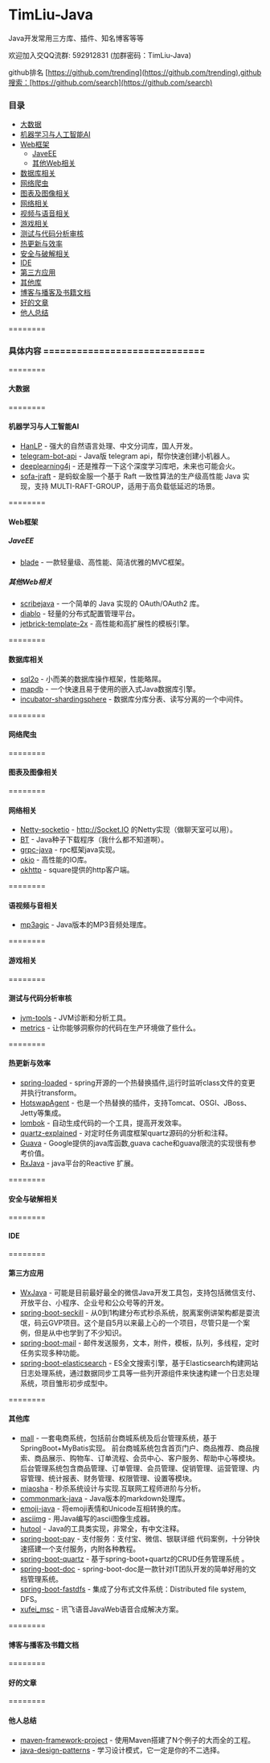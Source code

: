 # TimLiu-Java
Java开发常用三方库、插件、知名博客等等

欢迎加入交QQ流群:  592912831 (加群密码：TimLiu-Java)

github排名 [https://github.com/trending](https://github.com/trending),github搜索：[https://github.com/search](https://github.com/search)
###  目录
- [大数据](#大数据)
- [机器学习与人工智能AI](#机器学习与人工智能AI)
- [Web框架](#Web框架)
    - [JaveEE](#JaveEE)
    - [其他Web相关](#其他Web相关)
- [数据库相关](#数据库相关)
- [网络爬虫](#网络爬虫)
- [图表及图像相关](#图表及图像相关)
- [网络相关](#网络相关)
- [视频与语音相关](#语视频与音相关)
- [游戏相关](#游戏相关)
- [测试与代码分析审核](#测试与代码分析审核)
- [热更新与效率](#热更新与效率)
- [安全与破解相关](#安全与破解相关)
- [IDE](#IDE)
- [第三方应用](#第三方应用)
- [其他库](#其他库)
- [博客与播客及书籍文档](#博客与播客及书籍文档)
- [好的文章](#好的文章)
- [他人总结](#他人总结)

========
### 具体内容 =============================
========
#### 大数据

========
#### 机器学习与人工智能AI
 * [HanLP](https://github.com/hankcs/HanLP) - 强大的自然语言处理、中文分词库，国人开发。
 * [telegram-bot-api](https://github.com/biezhi/telegram-bot-api) - Java版 telegram api，帮你快速创建小机器人。
 * [deeplearning4j](https://github.com/deeplearning4j/deeplearning4j) - 还是推荐一下这个深度学习库吧，未来也可能会火。
 * [sofa-jraft](https://github.com/alipay/sofa-jraft) - 是蚂蚁金服一个基于 Raft 一致性算法的生产级高性能 Java 实现，支持 MULTI-RAFT-GROUP，适用于高负载低延迟的场景。

========
#### Web框架
##### JaveEE
 * [blade](https://github.com/lets-blade/blade) - 一款轻量级、高性能、简洁优雅的MVC框架。

##### 其他Web相关
 * [scribejava](https://github.com/scribejava/scribejava) - 一个简单的 Java 实现的 OAuth/OAuth2 库。
 * [diablo](https://github.com/ihaolin/diablo) - 轻量的分布式配置管理平台。
 * [jetbrick-template-2x](https://github.com/subchen/jetbrick-template-2x) - 高性能和高扩展性的模板引擎。

========
#### 数据库相关
 * [sql2o](https://github.com/aaberg/sql2o) - 小而美的数据库操作框架，性能略屌。
 * [mapdb](https://github.com/jankotek/mapdb) - 一个快速且易于使用的嵌入式Java数据库引擎。
 * [incubator-shardingsphere](https://github.com/apache/incubator-shardingsphere) - 数据库分库分表、读写分离的一个中间件。

========
#### 网络爬虫

========
#### 图表及图像相关

========
#### 网络相关
 * [Netty-socketio](https://github.com/mrniko/netty-socketio) - http://Socket.IO 的Netty实现（做聊天室可以用）。
 * [BT](https://github.com/atomashpolskiy/bt) - Java种子下载程序（我什么都不知道啊）。
 * [grpc-java]( https://github.com/grpc/grpc-java) - rpc框架java实现。
 * [okio](https://github.com/square/okio) - 高性能的IO库。
 * [okhttp](https://github.com/square/okhttp) - square提供的http客户端。
 
========
#### 语视频与音相关
 * [mp3agic](https://github.com/mpatric/mp3agic) - Java版本的MP3音频处理库。

========
#### 游戏相关

========
#### 测试与代码分析审核
 * [jvm-tools](https://github.com/aragozin/jvm-tools) - JVM诊断和分析工具。
 * [metrics](https://github.com/dropwizard/metrics) - 让你能够洞察你的代码在生产环境做了些什么。
 
========
#### 热更新与效率
 * [spring-loaded](https://github.com/spring-projects/spring-loaded) - spring开源的一个热替换插件,运行时监听class文件的变更并执行transform。
 * [HotswapAgent](https://github.com/HotswapProjects/HotswapAgent) - 也是一个热替换的插件，支持Tomcat、OSGI、JBoss、Jetty等集成。
 * [lombok](https://github.com/rzwitserloot/lombok) - 自动生成代码的一个工具，提高开发效率。
 * [quartz-explained](https://github.com/nkcoder/quartz-explained) - 对定时任务调度框架quartz源码的分析和注释。
 * [Guava](https://github.com/google/guava) - Google提供的java库函数,guava cache和guava限流的实现很有参考价值。
 * [RxJava](https://github.com/ReactiveX/RxJava) - java平台的Reactive 扩展。

========
#### 安全与破解相关

========
#### IDE

========
#### 第三方应用
 * [WxJava](https://github.com/Wechat-Group/WxJava) - 可能是目前最好最全的微信Java开发工具包，支持包括微信支付、开放平台、小程序、企业号和公众号等的开发。
 * [spring-boot-seckill](https://gitee.com/52itstyle/spring-boot-seckill) - 从0到1构建分布式秒杀系统，脱离案例讲架构都是耍流氓，码云GVP项目。这个是自5月以来最上心的一个项目，尽管只是一个案例，但是从中也学到了不少知识。
 * [spring-boot-mail](https://gitee.com/52itstyle/spring-boot-mail) - 邮件发送服务，文本，附件，模板，队列，多线程，定时任务实现多种功能。
 * [spring-boot-elasticsearch](https://gitee.com/52itstyle/spring-boot-elasticsearch) - ES全文搜索引擎，基于Elasticsearch构建网站日志处理系统，通过数据同步工具等一些列开源组件来快速构建一个日志处理系统，项目雏形初步成型中。

========
#### 其他库
 * [mall](https://github.com/macrozheng/mall) - 一套电商系统，包括前台商城系统及后台管理系统，基于SpringBoot+MyBatis实现。 前台商城系统包含首页门户、商品推荐、商品搜索、商品展示、购物车、订单流程、会员中心、客户服务、帮助中心等模块。 后台管理系统包含商品管理、订单管理、会员管理、促销管理、运营管理、内容管理、统计报表、财务管理、权限管理、设置等模块。
 * [miaosha](https://github.com/qiurunze123/miaosha) - 秒杀系统设计与实现.互联网工程师进阶与分析。
 * [commonmark-java](https://github.com/atlassian/commonmark-java) - Java版本的markdown处理库。
 * [emoji-java](https://github.com/vdurmont/emoji-java) - 将emoji表情和Unicode互相转换的库。
 * [asciimg](https://github.com/korhner/asciimg) - 用Java编写的ascii图像生成器。
 * [hutool](https://github.com/looly/hutool) - Java的工具类实现，非常全，有中文注释。
 * [spring-boot-pay](https://gitee.com/52itstyle/spring-boot-pay) - 支付服务：支付宝、微信、银联详细 代码案例，十分钟快速搭建一个支付服务，内附各种教程。
 * [spring-boot-quartz](https://gitee.com/52itstyle/spring-boot-quartz) - 基于spring-boot+quartz的CRUD任务管理系统 。
 * [spring-boot-doc](https://gitee.com/52itstyle/spring-boot-doc) - spring-boot-doc是一款针对IT团队开发的简单好用的文档管理系统。
 * [spring-boot-fastdfs](https://gitee.com/52itstyle/spring-boot-fastdfs) - 集成了分布式文件系统：Distributed file system, DFS。
 * [xufei_msc](https://gitee.com/52itstyle/xufei_msc) - 讯飞语音JavaWeb语音合成解决方案。

========
#### 博客与播客及书籍文档

========
#### 好的文章

========
#### 他人总结
 * [maven-framework-project](https://github.com/v5developer/maven-framework-project) - 使用Maven搭建了N个例子的大而全的工程。
 * [java-design-patterns](https://github.com/iluwatar/java-design-patterns) - 学习设计模式，它一定是你的不二选择。
